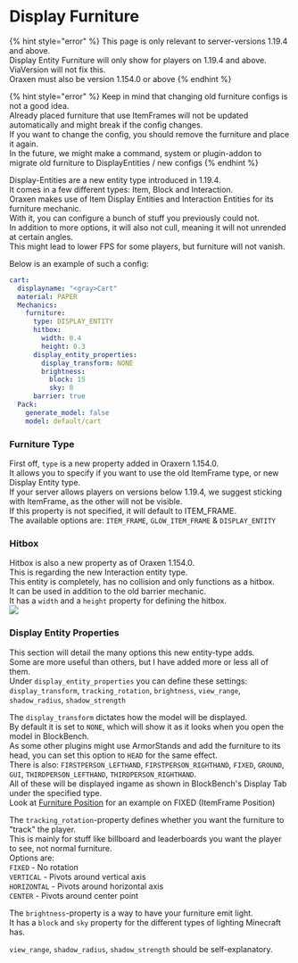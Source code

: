 # Display Furniture

{% hint style="error" %}
This page is only relevant to server-versions 1.19.4 and above.\
Display Entity Furniture will only show for players on 1.19.4 and above.\
ViaVersion will not fix this.\
Oraxen must also be version 1.154.0 or above
{% endhint %}

{% hint style="error" %}
Keep in mind that changing old furniture configs is not a good idea.\
Already placed furniture that use ItemFrames will not be updated automatically and might break if the config changes.\
If you want to change the config, you should remove the furniture and place it again.\
In the future, we might make a command, system or plugin-addon to migrate old furniture to DisplayEntities / new configs
{% endhint %}

Display-Entities are a new entity type introduced in 1.19.4.\
It comes in a few different types: Item, Block and Interaction.\
Oraxen makes use of Item Display Entities and Interaction Entities for its furniture mechanic.\
With it, you can configure a bunch of stuff you previously could not.\
In addition to more options, it will also not cull, meaning it will not unrended at certain angles.\
This might lead to lower FPS for some players, but furniture will not vanish.

Below is an example of such a config:
```yml
cart:
  displayname: "<gray>Cart"
  material: PAPER
  Mechanics:
    furniture:
      type: DISPLAY_ENTITY
      hitbox:
        width: 0.4
        height: 0.3
      display_entity_properties:
        display_transform: NONE
        brightness:
          block: 15
          sky: 0
      barrier: true
  Pack:
    generate_model: false
    model: default/cart
```

### Furniture Type
First off, `type` is a new property added in Oraxern 1.154.0.\
It allows you to specify if you want to use the old ItemFrame type, or new Display Entity type.\
If your server allows players on versions below 1.19.4, we suggest sticking with ItemFrame, as the other will not be visible.\
If this property is not specified, it will default to ITEM_FRAME.\
The available options are: `ITEM_FRAME`, `GLOW_ITEM_FRAME` & `DISPLAY_ENTITY`

### Hitbox
Hitbox is also a new property as of Oraxen 1.154.0.\
This is regarding the new Interaction entity type.\
This entity is completely, has no collision and only functions as a hitbox.\
It can be used in addition to the old barrier mechanic.\
It has a `width` and a `height` property for defining the hitbox.\
![](https://media.discordapp.net/attachments/743544047733440582/1085341928004005918/image.png?width=998&height=910)

### Display Entity Properties
This section will detail the many options this new entity-type adds.\
Some are more useful than others, but I have added more or less all of them.\
Under `display_entity_properties` you can define these settings:\
`display_transform`, `tracking_rotation`, `brightness`, `view_range`, `shadow_radius`, `shadow_strength`

The `display_transform` dictates how the model will be displayed.\
By default it is set to `NONE`, which will show it as it looks when you open the model in BlockBench.\
As some other plugins might use ArmorStands and add the furniture to its head, you can set this option to `HEAD` for the same effect.\
There is also: `FIRSTPERSON_LEFTHAND`, `FIRSTPERSON_RIGHTHAND`, `FIXED`, `GROUND`, `GUI`, `THIRDPERSON_LEFTHAND`, `THIRDPERSON_RIGHTHAND`.\
All of these will be displayed ingame as shown in BlockBench's Display Tab under the specified type.\
Look at [Furniture Position](furniture_position.md) for an example on FIXED (ItemFrame Position)

The `tracking_rotation`-property defines whether you want the furniture to "track" the player.\
This is mainly for stuff like billboard and leaderboards you want the player to see, not normal furniture.\
Options are:\
`FIXED` - No rotation\
`VERTICAL` - Pivots around vertical axis\
`HORIZONTAL` - Pivots around horizontal axis\
`CENTER` - Pivots around center point

The `brightness`-property is a way to have your furniture emit light.\
It has a `block` and `sky` property for the different types of lighting Minecraft has.

`view_range`, `shadow_radius`, `shadow_strength` should be self-explanatory.
